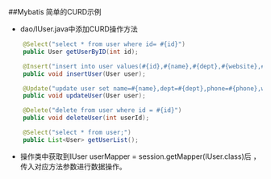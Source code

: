 ##Mybatis 简单的CURD示例
- dao/IUser.java中添加CURD操作方法
```java
    @Select("select * from user where id= #{id}")
    public User getUserByID(int id);

    @Insert("insert into user values(#{id},#{name},#{dept},#{website},#{phone})")
    public void insertUser(User user);

    @Update("update user set name=#{name},dept=#{dept},phone=#{phone},website=#{website} where id = #{id}")
    public void updateUser(User user);

    @Delete("delete from user where id = #{id}")
    public void deleteUser(int userId);

    @Select("select * from user;")
    public List<User> getUserList();
```
- 操作类中获取到IUser userMapper = session.getMapper(IUser.class)后 ，传入对应方法参数进行数据操作。
